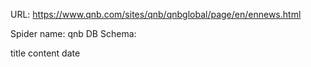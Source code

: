 URL: https://www.qnb.com/sites/qnb/qnbglobal/page/en/ennews.html

Spider name: qnb
DB Schema:

title
content
date